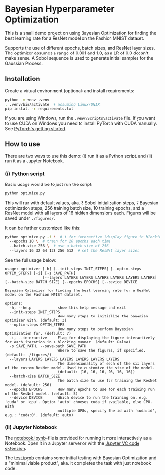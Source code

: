 # Bayesian Hyperparameter Optimization

This is a small demo project on using Bayesian Optimization for finding the best learning rate for a ResNet model on the Fashion MNIST dataset.

Supports the use of different epochs, batch sizes, and ResNet layer sizes. The optimizer assumes a range of 0.001 and 1.0, as a LR of 0.0 doesn't make sense. A Sobol sequence is used to generate initial samples for the Gaussian Process.


## Installation

Create a virtual environment (optional) and install requirements:

```bash
python -m venv .venv
. .venv/bin/activate  # assuming Linux/UNIX
pip install -r requirements.txt
```

If you are using Windows, run the `.venv\Scripts\activate` file. If you want to use CUDA on Windows you need to install PyTorch with CUDA manually. See [PyTorch's getting started](https://pytorch.org/get-started/locally/).


## How to use

There are two ways to use this demo: (i) run it as a Python script, and (ii) run it as a Jupyter Notebook. 


### (i) Python script

Basic usage would be to just run the script:

```bash
python optimize.py
```

This will run with default values, aka. 3 Sobol initialization steps, 7 Bayesian optimization steps, 256 training batch size, 10 training epochs, and a ResNet model with all layers of 16 hidden dimensions each. Figures will be saved under `./figures/`.

It can be further customized like this:

```bash
python optimize.py -i \  # i for interactive (display figure in blocking Window)
  --epochs 10 \  # train for 20 epochs each time
  --batch-size 256 \  # use a batch size of 256
  --layers 16 32 64 128 256 512  # set the ResNet layer sizes
```

See the full usage below:

```text
usage: optimizer [-h] [--init-steps INIT_STEPS] [--optim-steps OPTIM_STEPS] [-i] [-s SAVE_PATH]
                 [--layers LAYERS LAYERS LAYERS LAYERS LAYERS LAYERS] [--batch-size BATCH_SIZE] [--epochs EPOCHS] [--device DEVICE]

Bayesian Optimizer for finding the best learning rate for a ResNet model on the Fashion MNIST dataset.

options:
  -h, --help            show this help message and exit
  --init-steps INIT_STEPS
                        How many steps to initialize the bayesian optimizer with. (default: 3)
  --optim-steps OPTIM_STEPS
                        How many steps to perform Bayesian Optimization for. (default: 7)
  -i, --interactive     Flag for displaying the figure interactively for each iteration in a blocking manner. (default: False)
  -s SAVE_PATH, --save-path SAVE_PATH
                        Where to save the figures, if specified. (default: ./figures/)
  --layers LAYERS LAYERS LAYERS LAYERS LAYERS LAYERS
                        The dimensionality of each of the six layers of the custom ResNet model. Used to customize the size of the model.
                        (default: [16, 16, 16, 16, 16, 16])
  --batch-size BATCH_SIZE
                        The batch size to use for training the ResNet model. (default: 256)
  --epochs EPOCHS       How many epochs to use for each training run of the ResNet model. (default: 5)
  --device DEVICE       Which device to run the training on, e.g. 'cuda' or 'cpu'. Option 'auto' chooses cuda if available, else CPU. With
                        multiple GPUs, specify the id with 'cuda:id', e.g.: 'cuda:0'. (default: auto)
```


### (ii) Jupyter Notebook

The [notebook.ipynb](notebook.ipynb)-file is provided for running it more interactively as a Notebook. Open it in a Jupyter server or with the [Jupyter VC code extension](https://marketplace.visualstudio.com/items?itemName=ms-toolsai.jupyter).

The [test.ipynb](test.ipynb) contains some initial testing with Bayesian Optimization and a "minimal viable product", aka. it completes the task with just notebook code.
